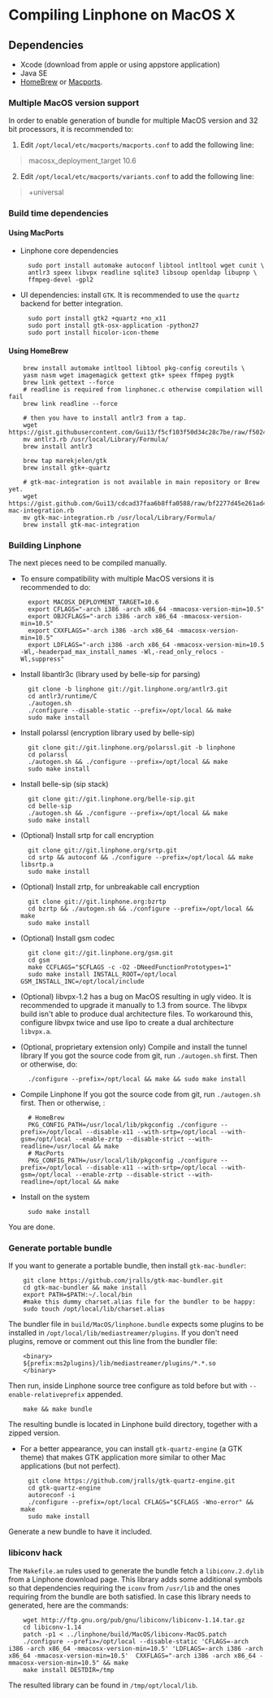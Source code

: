 # Compiling Linphone on MacOS X

## Dependencies

* Xcode (download from apple or using appstore application)
* Java SE
* [HomeBrew](http://brew.sh) or [Macports](http://www.macports.org/).

### Multiple MacOS version support

In order to enable generation of bundle for multiple MacOS version and 32 bit processors, it is recommended to:

1. Edit `/opt/local/etc/macports/macports.conf` to add the following line:

 > macosx_deployment_target 10.6

2. Edit `/opt/local/etc/macports/variants.conf` to add the following line:

 > +universal

### Build time dependencies

#### Using MacPorts

* Linphone core dependencies

        sudo port install automake autoconf libtool intltool wget cunit \
        antlr3 speex libvpx readline sqlite3 libsoup openldap libupnp \
        ffmpeg-devel -gpl2

* UI dependencies: install `GTK`. It is recommended to use the `quartz` backend for better integration.

        sudo port install gtk2 +quartz +no_x11
        sudo port install gtk-osx-application -python27
        sudo port install hicolor-icon-theme

#### Using HomeBrew

        brew install automake intltool libtool pkg-config coreutils \
        yasm nasm wget imagemagick gettext gtk+ speex ffmpeg pygtk
        brew link gettext --force
        # readline is required from linphonec.c otherwise compilation will fail
        brew link readline --force

        # then you have to install antlr3 from a tap.
        wget https://gist.githubusercontent.com/Gui13/f5cf103f50d34c28c7be/raw/f50242f5e0c3a6d25ed7fca1462bce3a7b738971/antlr3.rb
        mv antlr3.rb /usr/local/Library/Formula/
        brew install antlr3

        brew tap marekjelen/gtk
        brew install gtk+-quartz

        # gtk-mac-integration is not available in main repository or Brew yet.
        wget https://gist.github.com/Gui13/cdcad37faa6b8ffa0588/raw/bf2277d45e261ad48ae1344c4c97f2684974ed87/gtk-mac-integration.rb
        mv gtk-mac-integration.rb /usr/local/Library/Formula/
        brew install gtk-mac-integration

### Building Linphone

The next pieces need to be compiled manually.

* To ensure compatibility with multiple MacOS versions it is recommended to do:

        export MACOSX_DEPLOYMENT_TARGET=10.6
        export CFLAGS="-arch i386 -arch x86_64 -mmacosx-version-min=10.5"
        export OBJCFLAGS="-arch i386 -arch x86_64 -mmacosx-version-min=10.5"
        export CXXFLAGS="-arch i386 -arch x86_64 -mmacosx-version-min=10.5"
        export LDFLAGS="-arch i386 -arch x86_64 -mmacosx-version-min=10.5 -Wl,-headerpad_max_install_names -Wl,-read_only_relocs -Wl,suppress"

* Install libantlr3c (library used by belle-sip for parsing)

        git clone -b linphone git://git.linphone.org/antlr3.git
        cd antlr3/runtime/C
        ./autogen.sh
        ./configure --disable-static --prefix=/opt/local && make
        sudo make install

* Install polarssl (encryption library used by belle-sip)

        git clone git://git.linphone.org/polarssl.git -b linphone
        cd polarssl
        ./autogen.sh && ./configure --prefix=/opt/local && make
        sudo make install

* Install belle-sip (sip stack)

        git clone git://git.linphone.org/belle-sip.git
        cd belle-sip
        ./autogen.sh && ./configure --prefix=/opt/local && make
        sudo make install

* (Optional) Install srtp for call encryption

        git clone git://git.linphone.org/srtp.git
        cd srtp && autoconf && ./configure --prefix=/opt/local && make libsrtp.a
        sudo make install

* (Optional) Install zrtp, for unbreakable call encryption

        git clone git://git.linphone.org:bzrtp
        cd bzrtp && ./autogen.sh && ./configure --prefix=/opt/local && make
        sudo make install

* (Optional) Install gsm codec

        git clone git://git.linphone.org/gsm.git
        cd gsm
        make CCFLAGS="$CFLAGS -c -O2 -DNeedFunctionPrototypes=1"
        sudo make install INSTALL_ROOT=/opt/local GSM_INSTALL_INC=/opt/local/include

* (Optional) libvpx-1.2 has a bug on MacOS resulting in ugly video. It is recommended to upgrade it manually to 1.3 from source.
The libvpx build isn't able to produce dual architecture files. To workaround this, configure libvpx twice and use lipo to create a dual architecture `libvpx.a`.

* (Optional, proprietary extension only) Compile and install the tunnel library
 If you got the source code from git, run `./autogen.sh` first.
 Then or otherwise, do:

        ./configure --prefix=/opt/local && make && sudo make install

* Compile Linphone
 If you got the source code from git, run `./autogen.sh` first.
 Then or otherwise, :

        # HomeBrew
        PKG_CONFIG_PATH=/usr/local/lib/pkgconfig ./configure --prefix=/opt/local --disable-x11 --with-srtp=/opt/local --with-gsm=/opt/local --enable-zrtp --disable-strict --with-readline=/usr/local && make
        # MacPorts
        PKG_CONFIG_PATH=/usr/local/lib/pkgconfig ./configure --prefix=/opt/local --disable-x11 --with-srtp=/opt/local --with-gsm=/opt/local --enable-zrtp --disable-strict --with-readline=/opt/local && make

* Install on the system

        sudo make install
 You are done.

### Generate portable bundle

If you want to generate a portable bundle, then install `gtk-mac-bundler`:

        git clone https://github.com/jralls/gtk-mac-bundler.git
        cd gtk-mac-bundler && make install
        export PATH=$PATH:~/.local/bin
        #make this dummy charset.alias file for the bundler to be happy:
        sudo touch /opt/local/lib/charset.alias

The bundler file in `build/MacOS/linphone.bundle` expects some plugins to be installed in `/opt/local/lib/mediastreamer/plugins`.
If you don't need plugins, remove or comment out this line from the bundler file:

        <binary>
        ${prefix:ms2plugins}/lib/mediastreamer/plugins/*.*.so
        </binary>

Then run, inside Linphone source tree configure as told before but with `--enable-relativeprefix` appended.

        make && make bundle

The resulting bundle is located in Linphone build directory, together with a zipped version.

* For a better appearance, you can install `gtk-quartz-engine` (a GTK theme) that makes GTK application more similar to other Mac applications (but not perfect).

        git clone https://github.com/jralls/gtk-quartz-engine.git
        cd gtk-quartz-engine
        autoreconf -i
        ./configure --prefix=/opt/local CFLAGS="$CFLAGS -Wno-error" && make
        sudo make install

Generate a new bundle to have it included.

### libiconv hack

The `Makefile.am` rules used to generate the bundle fetch a `libiconv.2.dylib` from a Linphone download page.
This library adds some additional symbols so that dependencies requiring the `iconv` from `/usr/lib` and the ones requiring from the bundle are both satisfied.
In case this library needs to generated, here are the commands:

        wget http://ftp.gnu.org/pub/gnu/libiconv/libiconv-1.14.tar.gz
        cd libiconv-1.14
        patch -p1 < ../linphone/build/MacOS/libiconv-MacOS.patch
        ./configure --prefix=/opt/local --disable-static 'CFLAGS=-arch i386 -arch x86_64 -mmacosx-version-min=10.5' 'LDFLAGS=-arch i386 -arch x86_64 -mmacosx-version-min=10.5'  CXXFLAGS="-arch i386 -arch x86_64 -mmacosx-version-min=10.5" && make
        make install DESTDIR=/tmp

The resulted library can be found in `/tmp/opt/local/lib`.




